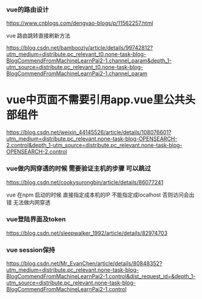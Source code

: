 ### vue的路由设计

https://www.cnblogs.com/dengyao-blogs/p/11562257.html

vue 路由跳转直接刷新方法


https://blog.csdn.net/bamboozjy/article/details/99742812?utm_medium=distribute.pc_relevant_t0.none-task-blog-BlogCommendFromMachineLearnPai2-1.channel_param&depth_1-utm_source=distribute.pc_relevant_t0.none-task-blog-BlogCommendFromMachineLearnPai2-1.channel_param

# vue中页面不需要引用app.vue里公共头部组件

https://blog.csdn.net/weixin_44145526/article/details/108076601?utm_medium=distribute.pc_relevant.none-task-blog-OPENSEARCH-2.control&depth_1-utm_source=distribute.pc_relevant.none-task-blog-OPENSEARCH-2.control


### vue做内网穿透的时候 需要验证主机的步骤 可以跳过
https://blog.csdn.net/cookysurongbin/article/details/86077241

vue 在npm 启动的时候 直接指定成本机的IP 不能指定成localhost 否则访问会出错 无法做内网穿透



### vue登陆界面及token

https://blog.csdn.net/sleepwalker_1992/article/details/82974703


### vue session保持

https://blog.csdn.net/Mr_EvanChen/article/details/80848352?utm_medium=distribute.pc_relevant.none-task-blog-BlogCommendFromMachineLearnPai2-1.control&dist_request_id=&depth_1-utm_source=distribute.pc_relevant.none-task-blog-BlogCommendFromMachineLearnPai2-1.control
